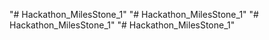 "# Hackathon_MilesStone_1" 
"# Hackathon_MilesStone_1" 
"# Hackathon_MilesStone_1" 
"# Hackathon_MilesStone_1" 
